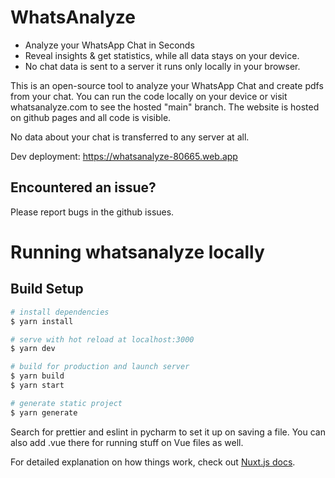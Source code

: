 # WhatsAnalyze

- Analyze your WhatsApp Chat in Seconds
- Reveal insights & get statistics, while all data stays on your device.
- No chat data is sent to a server it runs only locally in your browser.
 
This is an open-source tool to analyze your WhatsApp Chat and create pdfs from your chat. You can run the code locally on your device or visit whatsanalyze.com to see the hosted "main" branch. The website is hosted on github pages and all code is visible. 

No data about your chat is transferred to any server at all.



Dev deployment: https://whatsanalyze-80665.web.app

## Encountered an issue?

Please report bugs in the github issues.

# Running whatsanalyze locally

## Build Setup

```bash
# install dependencies
$ yarn install

# serve with hot reload at localhost:3000
$ yarn dev

# build for production and launch server
$ yarn build
$ yarn start

# generate static project
$ yarn generate
```

Search for prettier and eslint in pycharm to set it up on saving a file. 
You can also add .vue there for running stuff on Vue files as well.

For detailed explanation on how things work, check out [Nuxt.js docs](https://nuxtjs.org).


```
